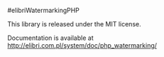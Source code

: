#elibriWatermarkingPHP

This library is released under the MIT license.

Documentation is available at http://elibri.com.pl/system/doc/php_watermarking/

